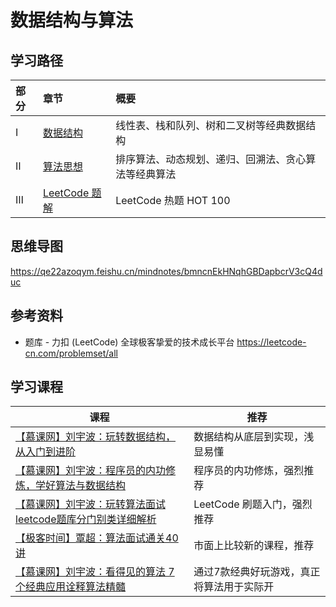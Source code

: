 # 数据结构与算法

## 学习路径

| 部分 | 章节                         | 概要                                                 |
| :--- | :--------------------------- | :--------------------------------------------------- |
| Ⅰ    | [数据结构](数据结构.md)      | 线性表、栈和队列、树和二叉树等经典数据结构           |
| Ⅱ    | [算法思想](算法思想.md)      | 排序算法、动态规划、递归、回溯法、贪心算法等经典算法 |
| Ⅲ    | [LeetCode 题解](LeetCode.md) | LeetCode 热题 HOT 100                                |



## 思维导图

https://qe22azoqym.feishu.cn/mindnotes/bmncnEkHNqhGBDapbcrV3cQ4duc



## 参考资料

- 题库 - 力扣 (LeetCode) 全球极客挚爱的技术成长平台
  https://leetcode-cn.com/problemset/all



## 学习课程

| 课程                                                         | 推荐                                      |
| ------------------------------------------------------------ | ----------------------------------------- |
| [【慕课网】刘宇波：玩转数据结构，从入门到进阶](https://coding.imooc.com/class/207.html) | 数据结构从底层到实现，浅显易懂            |
| [【慕课网】刘宇波：程序员的内功修炼，学好算法与数据结构](https://coding.imooc.com/class/71.html) | 程序员的内功修炼，强烈推荐                |
| [【慕课网】刘宇波：玩转算法面试 leetcode题库分门别类详细解析](https://coding.imooc.com/class/82.html) | LeetCode 刷题入门，强烈推荐               |
| [【极客时间】覃超：算法面试通关40讲](https://time.geekbang.org/course/intro/130) | 市面上比较新的课程，推荐                  |
| [【慕课网】刘宇波：看得见的算法 7个经典应用诠释算法精髓](https://coding.imooc.com/class/138.html) | 通过7款经典好玩游戏，真正将算法用于实际开 |

